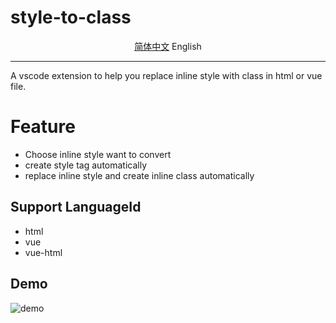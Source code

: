# style-to-class

<p align='center'>
<span><a href="./README.md">简体中文</a></span>
<span>English</span>
</p>

----

A vscode extension to help you replace inline style with class in html or vue file.

# Feature
- Choose inline style want to convert
- create style tag automatically
- replace inline style and create inline class automatically

## Support LanguageId

- html
- vue
- vue-html

## Demo
![demo](./media/demo.gif)